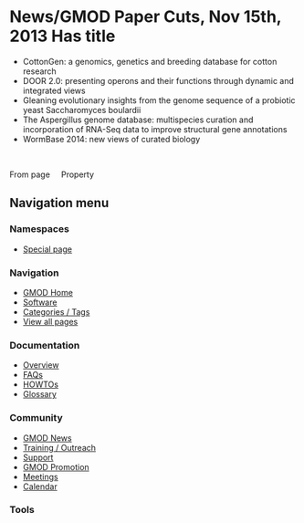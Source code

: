 



<span id="top"></span>




# <span dir="auto">News/GMOD Paper Cuts, Nov 15th, 2013 Has title</span>






  

- CottonGen: a genomics, genetics and breeding database for cotton
  research
- DOOR 2.0: presenting operons and their functions through dynamic and
  integrated views
- Gleaning evolutionary insights from the genome sequence of a probiotic
  yeast Saccharomyces boulardii
- The Aspergillus genome database: multispecies curation and
  incorporation of RNA-Seq data to improve structural gene annotations
- WormBase 2014: new views of curated biology

 

From page     Property








## Navigation menu



### Namespaces

- <span id="ca-nstab-special">[Special
  page](/wiki/Special%3APageProperty/News/GMOD_Paper_Cuts,_Nov_15th,_2013%3A%3AHas_title "This is a special page, you cannot edit the page itself")</span>






### Navigation



- <span id="n-GMOD-Home">[GMOD Home](/wiki/Main_Page)</span>
- <span id="n-Software">[Software](/wiki/GMOD_Components)</span>
- <span id="n-Categories-.2F-Tags">[Categories /
  Tags](/wiki/Categories)</span>
- <span id="n-View-all-pages">[View all
  pages](/wiki/Special:AllPages)</span>




### Documentation



- <span id="n-Overview">[Overview](/wiki/Overview)</span>
- <span id="n-FAQs">[FAQs](/wiki/Category%3AFAQ)</span>
- <span id="n-HOWTOs">[HOWTOs](/wiki/Category%3AHOWTO)</span>
- <span id="n-Glossary">[Glossary](/wiki/Glossary)</span>




### Community



- <span id="n-GMOD-News">[GMOD News](/wiki/GMOD_News)</span>
- <span id="n-Training-.2F-Outreach">[Training /
  Outreach](/wiki/Training_and_Outreach)</span>
- <span id="n-Support">[Support](/wiki/Support)</span>
- <span id="n-GMOD-Promotion">[GMOD
  Promotion](/wiki/GMOD_Promotion)</span>
- <span id="n-Meetings">[Meetings](/wiki/Meetings)</span>
- <span id="n-Calendar">[Calendar](/wiki/Calendar)</span>




### Tools












<!-- -->




